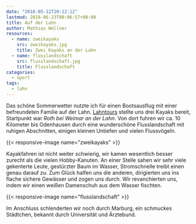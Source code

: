 ```yaml
---
date: "2018-05-12T20:12:12"
lastmod: 2018-06-23T00:06:57+00:00
title: Auf der Lahn
author: Mathias Wellner
resources:
  - name: zweikayaks
    src: zweikayaks.jpg
    title: Zwei Kayaks an der Lahn
  - name: flusslandschaft
    src: flusslandschaft.jpg
    title: Flusslandschaft
categories:
  - sport
tags:
  - lahn
---
```


Das schöne Sommerwetter nutzte ich für einen Bootsausflug mit einer befreundeten Familie auf der Lahn. [Lahntours](http://www.lahntours.de/) stellte uns drei Kayaks bereit, Startpunkt war _Roth bei Weimar an der Lahn_. Von dort fuhren wir ca. 10 Kilometer bis Odenhausen durch eine wunderschöne Flusslandschaft mit ruhigen Abschnitten, einigen kleinen Untiefen und vielen Flussvögeln. 

<!--more-->

{{< responsive-image name="zweikayaks" >}}

Kayakfahren ist nicht weiter schwierig, wir kamen wesentlich besser zurecht als die vielen Hobby-Kanuten. An einer Stelle sahen wir sehr viele gekenterte Leute, gestürzter Baum im Wasser, Stromschnelle treibt einen genau darauf zu. Zum Glück halfen uns die anderen, dirigierten uns ins flache sichere Gewässer und zogen uns durch. Wir revanchierten uns, indem wir einen weißen Damenschuh aus dem Wasser fischten. 

{{< responsive-image name="flusslandschaft" >}}

Im Anschluss schlenderten wir noch durch Marburg, ein schmuckes Städtchen, bekannt durch Universität und Ärztebund. 